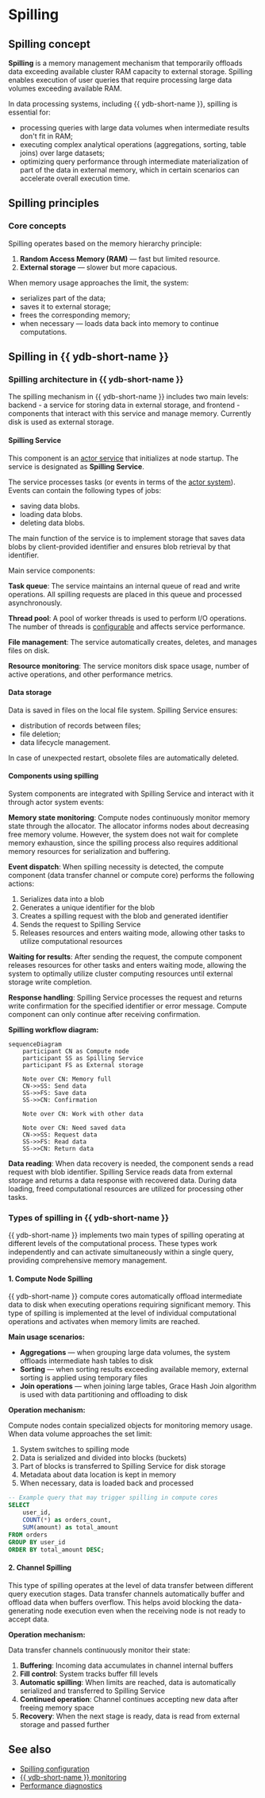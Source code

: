 # Spilling

## Spilling concept

**Spilling** is a memory management mechanism that temporarily offloads data exceeding available cluster RAM capacity to external storage. Spilling enables execution of user queries that require processing large data volumes exceeding available RAM.

In data processing systems, including {{ ydb-short-name }}, spilling is essential for:

- processing queries with large data volumes when intermediate results don't fit in RAM;
- executing complex analytical operations (aggregations, sorting, table joins) over large datasets;
- optimizing query performance through intermediate materialization of part of the data in external memory, which in certain scenarios can accelerate overall execution time.

## Spilling principles

### Core concepts

Spilling operates based on the memory hierarchy principle:

1. **Random Access Memory (RAM)** — fast but limited resource.
2. **External storage** — slower but more capacious.

When memory usage approaches the limit, the system:

- serializes part of the data;
- saves it to external storage;
- frees the corresponding memory;
- when necessary — loads data back into memory to continue computations.


## Spilling in {{ ydb-short-name }}

### Spilling architecture in {{ ydb-short-name }}

The spilling mechanism in {{ ydb-short-name }} includes two main levels: backend - a service for storing data in external storage, and frontend - components that interact with this service and manage memory. Currently disk is used as external storage.

#### Spilling Service

This component is an [actor service](glossary.md#actor-service) that initializes at node startup. The service is designated as **Spilling Service**.

The service processes tasks (or events in terms of the [actor system](glossary.md#actor-system)). Events can contain the following types of jobs:

* saving data blobs.
* loading data blobs.
* deleting data blobs.

The main function of the service is to implement storage that saves data blobs by client-provided identifier and ensures blob retrieval by that identifier.

Main service components:

**Task queue**: The service maintains an internal queue of read and write operations. All spilling requests are placed in this queue and processed asynchronously.

**Thread pool**: A pool of worker threads is used to perform I/O operations. The number of threads is [configurable](../devops/configuration-management/configuration-v2/spilling-config.md#workerscount) and affects service performance.

**File management**: The service automatically creates, deletes, and manages files on disk.

**Resource monitoring**: The service monitors disk space usage, number of active operations, and other performance metrics.

#### Data storage

Data is saved in files on the local file system. Spilling Service ensures:

* distribution of records between files;
* file deletion;
* data lifecycle management.

In case of unexpected restart, obsolete files are automatically deleted.

#### Components using spilling

System components are integrated with Spilling Service and interact with it through actor system events:

**Memory state monitoring**: Compute nodes continuously monitor memory state through the allocator. The allocator informs nodes about decreasing free memory volume. However, the system does not wait for complete memory exhaustion, since the spilling process also requires additional memory resources for serialization and buffering.

**Event dispatch**: When spilling necessity is detected, the compute component (data transfer channel or compute core) performs the following actions:

1. Serializes data into a blob
2. Generates a unique identifier for the blob
3. Creates a spilling request with the blob and generated identifier
4. Sends the request to Spilling Service
5. Releases resources and enters waiting mode, allowing other tasks to utilize computational resources

**Waiting for results**: After sending the request, the compute component releases resources for other tasks and enters waiting mode, allowing the system to optimally utilize cluster computing resources until external storage write completion.

**Response handling**: Spilling Service processes the request and returns write confirmation for the specified identifier or error message. Compute component can only continue after receiving confirmation.

**Spilling workflow diagram:**

```mermaid
sequenceDiagram
    participant CN as Compute node
    participant SS as Spilling Service
    participant FS as External storage

    Note over CN: Memory full
    CN->>SS: Send data
    SS->>FS: Save data
    SS->>CN: Confirmation
    
    Note over CN: Work with other data
    
    Note over CN: Need saved data
    CN->>SS: Request data
    SS->>FS: Read data
    SS->>CN: Return data
```

**Data reading**: When data recovery is needed, the component sends a read request with blob identifier. Spilling Service reads data from external storage and returns a data response with recovered data. During data loading, freed computational resources are utilized for processing other tasks.

### Types of spilling in {{ ydb-short-name }}

{{ ydb-short-name }} implements two main types of spilling operating at different levels of the computational process. These types work independently and can activate simultaneously within a single query, providing comprehensive memory management.

#### 1. Compute Node Spilling

{{ ydb-short-name }} compute cores automatically offload intermediate data to disk when executing operations requiring significant memory. This type of spilling is implemented at the level of individual computational operations and activates when memory limits are reached.

**Main usage scenarios:**

* **Aggregations** — when grouping large data volumes, the system offloads intermediate hash tables to disk
* **Sorting** — when sorting results exceeding available memory, external sorting is applied using temporary files
* **Join operations** — when joining large tables, Grace Hash Join algorithm is used with data partitioning and offloading to disk

**Operation mechanism:**

Compute nodes contain specialized objects for monitoring memory usage. When data volume approaches the set limit:

1. System switches to spilling mode
2. Data is serialized and divided into blocks (buckets)
3. Part of blocks is transferred to Spilling Service for disk storage
4. Metadata about data location is kept in memory
5. When necessary, data is loaded back and processed

```sql
-- Example query that may trigger spilling in compute cores
SELECT
    user_id,
    COUNT(*) as orders_count,
    SUM(amount) as total_amount
FROM orders
GROUP BY user_id
ORDER BY total_amount DESC;
```

#### 2. Channel Spilling

This type of spilling operates at the level of data transfer between different query execution stages. Data transfer channels automatically buffer and offload data when buffers overflow. This helps avoid blocking the data-generating node execution even when the receiving node is not ready to accept data.

**Operation mechanism:**

Data transfer channels continuously monitor their state:

1. **Buffering**: Incoming data accumulates in channel internal buffers
2. **Fill control**: System tracks buffer fill levels
3. **Automatic spilling**: When limits are reached, data is automatically serialized and transferred to Spilling Service
4. **Continued operation**: Channel continues accepting new data after freeing memory space
5. **Recovery**: When the next stage is ready, data is read from external storage and passed further

## See also

- [Spilling configuration](../devops/configuration-management/configuration-v2/spilling-config.md)
- [{{ ydb-short-name }} monitoring](../devops/observability/monitoring.md)
- [Performance diagnostics](../troubleshooting/performance/index.md) 